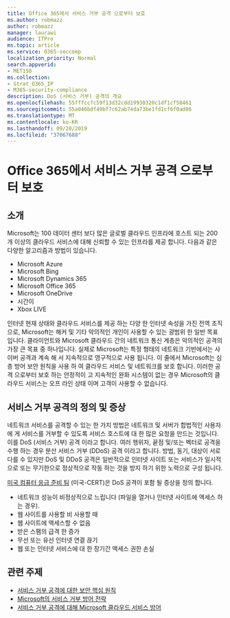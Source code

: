 ```yaml
---
title: Office 365에서 서비스 거부 공격 으로부터 보호
ms.author: robmazz
author: robmazz
manager: laurawi
audience: ITPro
ms.topic: article
ms.service: O365-seccomp
localization_priority: Normal
search.appverid:
- MET150
ms.collection:
- Strat_O365_IP
- M365-security-compliance
description: DoS (서비스 거부) 공격의 개요
ms.openlocfilehash: 55fffccfc59f13d32cdd19930320c1df1cf58461
ms.sourcegitcommit: 55a046bdf49bf7c62ab74da73be1fd1cf6f0ad86
ms.translationtype: MT
ms.contentlocale: ko-KR
ms.lasthandoff: 09/20/2019
ms.locfileid: "37067688"
---
```

# <a name="defend-against-denial-of-service-attacks-in-office-365"></a>Office 365에서 서비스 거부 공격 으로부터 보호

## <a name="introduction"></a>소개

Microsoft는 100 데이터 센터 보다 많은 글로벌 클라우드 인프라에 호스트 되는 200 개 이상의 클라우드 서비스에 대해 신뢰할 수 있는 인프라를 제공 합니다. 다음과 같은 다양한 알고리즘과 방법이 있습니다.

- Microsoft Azure
- Microsoft Bing
- Microsoft Dynamics 365
- Microsoft Office 365
- Microsoft OneDrive
- 시간이
- Xbox LIVE

인터넷 현재 상태와 클라우드 서비스를 제공 하는 다양 한 인터넷 속성을 가진 전역 조직으로, Microsoft는 해커 및 기타 악의적인 개인이 사용할 수 있는 광범위 한 일반 목표입니다. 클라이언트와 Microsoft 클라우드 간의 네트워크 통신 계층은 악의적인 공격의 가장 큰 목표 중 하나입니다. 실제로 Microsoft는 특정 형태의 네트워크 기반에서는 사이버 공격과 계속 해 서 지속적으로 영구적으로 사용 됩니다. 이 줄에서 Microsoft는 심층 방어 보안 원칙을 사용 하 여 클라우드 서비스 및 네트워크를 보호 합니다. 이러한 공격 으로부터 보호 하는 안정적이 고 지속적인 완화 시스템이 없는 경우 Microsoft의 클라우드 서비스는 오프 라인 상태 이며 고객이 사용할 수 없습니다.

## <a name="definition-and-symptoms-of-denial-of-service-attacks"></a>서비스 거부 공격의 정의 및 증상

네트워크 서비스를 공격할 수 있는 한 가지 방법은 네트워크 및 서버가 합법적인 사용자에 게 서비스를 거부할 수 있도록 서비스 호스트에 대 한 많은 요청을 만드는 것입니다. 이를 DoS (서비스 거부) 공격 이라고 합니다. 여러 행위자, 끝점 및/또는 벡터로 공격을 수행 하는 경우 분산 서비스 거부 (DDoS) 공격 이라고 합니다. 방법, 동기, 대상이 서로 다를 수 있지만 DoS 및 DDoS 공격은 일반적으로 인터넷 사이트 또는 서비스가 일시적으로 또는 무기한으로 정상적으로 작동 하는 것을 방지 하기 위한 노력으로 구성 됩니다.

[미국 컴퓨터 응급 준비 팀](https://www.us-cert.gov/) (미국-CERT)은 DoS 공격이 포함 될 증상을 정의 합니다.

- 네트워크 성능이 비정상적으로 느립니다 (파일을 열거나 인터넷 사이트에 액세스 하는 경우).
- 웹 사이트를 사용할 비 사용할 때
- 웹 사이트에 액세스할 수 없음
- 받은 스팸의 급격 한 증가
- 무선 또는 유선 인터넷 연결 끊기
- 웹 또는 인터넷 서비스에 대 한 장기간 액세스 권한 손실

## <a name="related-topics"></a>관련 주제

- [서비스 거부 공격에 대한 보안 핵심 원칙](office-365-core-principles-of-defense-against-dos-attacks.md)
- [Microsoft의 서비스 거부 방어 전략](office-365-microsoft-dos-defense-strategy.md)
- [서비스 거부 공격에 대해 Microsoft 클라우드 서비스 방어](office-365-defending-cloud-services-against-dos-attacks.md)
